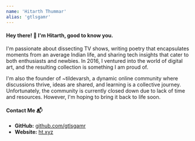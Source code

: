 ```yaml
---
name: 'Hitarth Thummar'
alias: 'gtlsgamr'
---
```



#### Hey there! 👋 I'm Hitarth, good to know you.

I'm passionate about dissecting TV shows, writing poetry that encapsulates moments from an average Indian life, and sharing tech insights that cater to both enthusiasts and newbies. In 2016, I ventured into the world of digital art, and the resulting collection is something I am proud of.

I'm also the founder of ~tildevarsh, a dynamic online community where discussions thrive, ideas are shared, and learning is a collective journey. Unfortunately, the community is currently closed down due to lack of time and resources. However, I'm hoping to bring it back to life soon.

#### Contact Me 📬

- **GitHub:** [github.com/gtlsgamr](https://github.com/gtlsgamr)
- **Website:** [ht.xyz](https://hitarththummar.xyz)